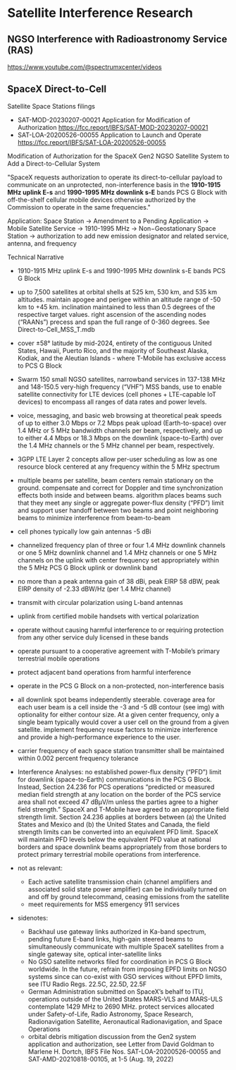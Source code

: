 # Satellite Interference Research

## NGSO Interference with Radioastronomy Service (RAS)
https://www.youtube.com/@spectrumxcenter/videos

## SpaceX Direct-to-Cell
Satellite Space Stations filings
- SAT-MOD-20230207-00021 Application for Modification of Authorization https://fcc.report/IBFS/SAT-MOD-20230207-00021
- SAT-LOA-20200526-00055 Application to Launch and Operate https://fcc.report/IBFS/SAT-LOA-20200526-00055

Modification of Authorization for the SpaceX Gen2 NGSO Satellite System to Add a Direct-to-Cellular System  

"SpaceX requests authorization to operate its direct-to-cellular payload to communicate on an unprotected, non-interference basis in the **1910-1915 MHz uplink E-s** and **1990-1995 MHz downlink s-E** bands PCS G Block with off-the-shelf cellular mobile devices otherwise authorized by the Commission to operate in the same frequencies."  

Application: Space Station -> Amendment to a Pending Application -> Mobile Satellite Service -> 1910-1995 MHz -> Non−Geostationary Space Station -> authorization to add new emission designator and related service, antenna, and frequency

Technical Narrative
- 1910-1915 MHz uplink E-s and 1990-1995 MHz downlink s-E bands PCS G Block
- up to 7,500 satellites at orbital shells at 525 km, 530 km, and 535 km altitudes. maintain apogee and perigee within an altitude range of -50 km to +45 km. inclination maintained to less than 0.5 degrees of the respective target values. right ascension of the ascending nodes (“RAANs”) precess and span the full range of 0-360 degrees. See Direct-to-Cell_MSS_T.mdb 
- cover ±58° latitude by mid-2024, entirety of the contiguous United States, Hawaii, Puerto Rico, and the majority of Southeast Alaska, Kodiak, and the Aleutian Islands - where T-Mobile has exclusive access to PCS G Block
- Swarm 150 small NGSO satellites, narrowband services in 137-138 MHz and 148-150.5 very-high frequency (“VHF”) MSS bands, use to enable satellite connectivity for LTE devices (cell phones + LTE-capable IoT devices) to encompass all ranges of data rates and power levels.
- voice, messaging, and basic web browsing at theoretical peak speeds of up to either 3.0 Mbps or 7.2 Mbps peak upload (Earth-to-space) over 1.4 MHz or 5 MHz bandwidth channels per beam, respectively, and up to either 4.4 Mbps or 18.3 Mbps on the downlink (space-to-Earth) over the 1.4 MHz channels or the 5 MHz channel per beam, respectively.
- 3GPP LTE Layer 2 concepts allow per-user scheduling as low as one resource block centered at any frequency within the 5 MHz spectrum
- multiple beams per satellite, beam centers remain stationary on the ground. compensate and correct for Doppler and time synchronization effects both inside and between beams. algorithm places beams such that they meet any single or aggregate power-flux density (“PFD”) limit and support user handoff between two beams and point neighboring beams to minimize interference from beam-to-beam
- cell phones typically low gain antennas -5 dBi
- channelized frequency plan of three or four 1.4 MHz downlink channels or one 5 MHz downlink channel and 1.4 MHz channels or one 5 MHz channels on the uplink with center frequency set appropriately within the 5 MHz PCS G Block uplink or downlink band
- no more than a peak antenna gain of 38 dBi, peak EIRP 58 dBW, peak EIRP density of -2.33 dBW/Hz (per 1.4 MHz channel)
- transmit with circular polarization using L-band antennas
- uplink from certified mobile handsets with vertical polarization
- operate without causing harmful interference to or requiring protection from any other service duly licensed in these bands
- operate pursuant to a cooperative agreement with T-Mobile’s primary terrestrial mobile operations
- protect adjacent band operations from harmful interference
- operate in the PCS G Block on a non-protected, non-interference basis
- all downlink spot beams independently steerable. coverage area for each user beam is a cell inside the -3 and -5 dB contour (see img) with optionality for either contour size. At a given center frequency, only a single beam typically would cover a user cell on the ground from a given satellite. implement frequency reuse factors to minimize interference and provide a high-performance experience to the user.
- carrier frequency of each space station transmitter shall be maintained within 0.002 percent frequency tolerance
- Interference Analyses: no established power-flux density (“PFD”) limit for downlink (space-to-Earth) communications in the PCS G Block. Instead, Section 24.236 for PCS operations “predicted or measured median field strength at any location on the border of the PCS service area shall not exceed 47 dBμV/m unless the parties agree to a higher field strength.” SpaceX and T-Mobile have agreed to an appropriate field strength limit. Section 24.236 applies at borders between (a) the United States and Mexico and (b) the United States and Canada, the field strength limits can be converted into an equivalent PFD limit. SpaceX will maintain PFD levels below the equivalent PFD value at national borders and space downlink beams appropriately from those borders to protect primary terrestrial mobile operations from interference.

- not as relevant:
  - Each active satellite transmission chain (channel amplifiers and associated solid state power amplifier) can be individually turned on and off by ground telecommand, ceasing emissions from the satellite
  - meet requirements for MSS emergency 911 services

- sidenotes:
  - Backhaul use gateway links authorized in Ka-band spectrum, pending future E-band links, high-gain steered beams to simultaneously communicate with multiple SpaceX satellites from a single gateway site, optical inter-satellite links
  - No GSO satellite networks filed for coordination in PCS G Block worldwide. In the future, refrain from imposing EPFD limits on NGSO systems since can co-exist with GSO services without EPFD limits, see ITU Radio Regs. 22.5C, 22.5D, 22.5F
  - German Administration submitted on SpaceX’s behalf to ITU, operations outside of the United States MARS-VLS and MARS-ULS contemplate 1429 MHz to 2690 MHz. protect services allocated under Safety-of-Life, Radio Astronomy, Space Research, Radionavigation Satellite, Aeronautical Radionavigation, and Space Operations
  - orbital debris mitigation discussion from the Gen2 system application and authorization, see Letter from David Goldman to Marlene H. Dortch, IBFS File Nos. SAT-LOA-20200526-00055 and SAT-AMD-20210818-00105, at 1-5 (Aug. 19, 2022)
